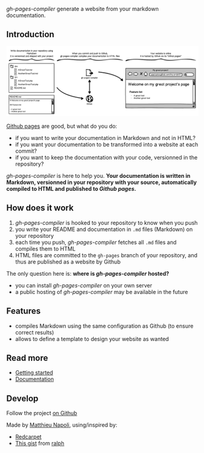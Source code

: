 *gh-pages-compiler* generate a website from your markdown documentation.

## Introduction

![gh-pages-compiler workflow](workflow.png)

[Github pages](http://pages.github.com/) are good, but what do you do:

* if you want to write your documentation in Markdown and not in HTML?
* if you want your documentation to be transformed into a website at each commit?
* if you want to keep the documentation with your code, versionned in the repository?

*gh-pages-compiler* is here to help you. **Your documentation is written in Markdown,
versionned in your repository with your source,
automatically compiled to HTML and published to *Github pages*.**

## How does it work

1. *gh-pages-compiler* is hooked to your repository to know when you push
2. you write your README and documentation in `.md` files (Markdown) on your repository
3. each time you push, *gh-pages-compiler* fetches all `.md` files and compiles them to HTML
4. HTML files are committed to the `gh-pages` branch of your repository, and thus are published as a website by Github

The only question here is: **where is *gh-pages-compiler* hosted?**

* you can install *gh-pages-compiler* on your own server
* a public hosting of *gh-pages-compiler* may be available in the future

## Features

* compiles Markdown using the same configuration as Github (to ensure correct results)
* allows to define a template to design your website as wanted

## Read more

* [Getting started](doc/getting-started)
* [Documentation](doc/index)

## Develop

Follow the project [on Github](https://github.com/mnapoli/gh-pages-compiler/)

Made by [Matthieu Napoli](https://github.com/mnapoli), using/inspired by:

* [Redcarpet](https://github.com/vmg/redcarpet)
* [This gist](https://gist.github.com/1300939) from [ralph](https://gist.github.com/ralph)
